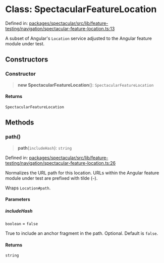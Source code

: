 # Class: SpectacularFeatureLocation

Defined in:
[packages/spectacular/src/lib/feature-testing/navigation/spectacular-feature-location.ts:13](https://github.com/ngworker/ngworker/blob/68f93463b2af844af0ea290a92a5168b936997ae/packages/spectacular/src/lib/feature-testing/navigation/spectacular-feature-location.ts#L13)

A subset of Angular's `Location` service adjusted to the Angular feature module
under test.

## Constructors

### Constructor

> **new SpectacularFeatureLocation**(): `SpectacularFeatureLocation`

#### Returns

`SpectacularFeatureLocation`

## Methods

### path()

> **path**(`includeHash`): `string`

Defined in:
[packages/spectacular/src/lib/feature-testing/navigation/spectacular-feature-location.ts:26](https://github.com/ngworker/ngworker/blob/68f93463b2af844af0ea290a92a5168b936997ae/packages/spectacular/src/lib/feature-testing/navigation/spectacular-feature-location.ts#L26)

Normalizes the URL path for this location. URLs within the Angular feature
module under test are prefixed with tilde (`~`).

Wraps `Location#path`.

#### Parameters

##### includeHash

`boolean` = `false`

True to include an anchor fragment in the path. Optional. Default is `false`.

#### Returns

`string`
